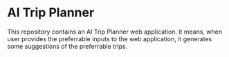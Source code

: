 # AI Trip Planner

This repository contains an AI Trip Planner web application. it means, when user provides the preferrable inputs to the web application, it generates some suggestions of the preferrable trips.
